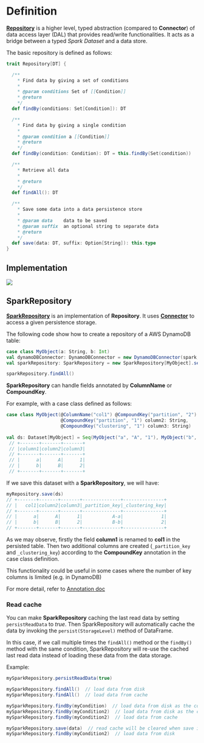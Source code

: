 # Definition

[**Repository**](https://github.com/SETL-Developers/setl/tree/master/src/main/scala/com/jcdecaux/setl/storage/repository/Repository.scala) is a higher level, typed abstraction (compared to **Connector**) of data access layer (DAL) that provides read/write functionalities. It acts as a bridge between a typed *Spark Dataset* and a data store.

The basic repository is defined as follows:
```scala
trait Repository[DT] {

  /**
    * Find data by giving a set of conditions
    *
    * @param conditions Set of [[Condition]]
    * @return
    */
  def findBy(conditions: Set[Condition]): DT

  /**
    * Find data by giving a single condition
    *
    * @param condition a [[Condition]]
    * @return
    */
  def findBy(condition: Condition): DT = this.findBy(Set(condition))

  /**
    * Retrieve all data
    *
    * @return
    */
  def findAll(): DT

  /**
    * Save some data into a data persistence store
    *
    * @param data    data to be saved
    * @param suffix  an optional string to separate data
    * @return
    */
  def save(data: DT, suffix: Option[String]): this.type
}
```

## Implementation
[![](https://mermaid.ink/img/eyJjb2RlIjoiZ3JhcGggVEQ7XG4gIFJlcG9zaXRvcnktLT5TcGFya1JlcG9zaXRvcnk7IiwibWVybWFpZCI6eyJ0aGVtZSI6ImRlZmF1bHQifSwidXBkYXRlRWRpdG9yIjpmYWxzZX0)](https://mermaid-js.github.io/mermaid-live-editor/#/edit/eyJjb2RlIjoiZ3JhcGggVEQ7XG4gIFJlcG9zaXRvcnktLT5TcGFya1JlcG9zaXRvcnk7IiwibWVybWFpZCI6eyJ0aGVtZSI6ImRlZmF1bHQifSwidXBkYXRlRWRpdG9yIjpmYWxzZX0)
    
## SparkRepository
[**SparkRepository**](https://github.com/SETL-Developers/setl/tree/master/src/main/scala/com/jcdecaux/setl/storage/repository/SparkRepository.scala) is an implementation of **Repository**. It uses [**Connector**](Connector) to access a given persistence storage.

The following code show how to create a repository of a AWS DynamoDB table:
```scala
case class MyObject(a: String, b: Int)
val dynamoDBConnector: DynamoDBConnector = new DynamoDBConnector(spark, region, table, saveMode)
val sparkRepository: SparkRepository = new SparkRepository[MyObject].setConnector(dynamoDBConncetor)

sparkRepository.findAll()
```

**SparkRepository** can handle fields annotated by **ColumnName** or **CompoundKey**.

For example, with a case class defined as follows:
```scala
case class MyObject(@ColumnName("col1") @CompoundKey("partition", "2") column1: String, 
                    @CompoundKey("partition", "1") column2: String,
                    @CompoundKey("clustering", "1") column3: String)
                 
val ds: Dataset[MyObject] = Seq(MyObject("a", "A", "1"), MyObject("b", "B", "2")).toDS()
 // +-------+-------+-------+
 // |column1|column2|column3|
 // +-------+-------+-------+
 // |      a|      A|      1|
 // |      b|      B|      2|
 // +-------+-------+-------+  
```

If we save this dataset with a **SparkRepository**, we will have:
```scala
myRepository.save(ds)
// +-------+-------+-------+--------------+---------------+
// |   col1|column2|column3|_partition_key|_clustering_key|
// +-------+-------+-------+--------------+---------------+
// |      a|      A|      1|           A-a|              1|
// |      b|      B|      2|           B-b|              2|
// +-------+-------+-------+--------------+---------------+  
```

As we may observe, firstly the field **column1** is renamed to **col1** in the persisted table. Then two additional columns are created (`_partition_key` and `_clustering_key`) according to the **CompoundKey** annotation in the case class definition.

This functionality could be useful in some cases where the number of key columns is limited (e.g. in DynamoDB)

For more detail, refer to [Annotation doc](Annotations)

### Read cache
You can make **SparkRepository** caching the last read data by setting `persistReadData` to *true*. Then SparkRepository will automatically cache the data by invoking the `persist(StorageLevel)` method of DataFrame. 

In this case, if we call multiple times the `findAll()` method or the `findBy()` method with the same condition, SparkRepository will re-use the cached last read data instead of loading these data from the data storage.

Example: 
```scala
mySparkRepository.persistReadData(true)

mySparkRepository.findAll()  // load data from disk
mySparkRepository.findAll()  // load data from cache

mySparkRepository.findBy(myCondition)  // load data from disk as the condition changes
mySparkRepository.findBy(myCondition2)  // load data from disk as the condition differs from the previous one
mySparkRepository.findBy(myCondition2)  // load data from cache

mySparkRepository.save(data)  // read cache will be cleared when save is invoked
mySparkRepository.findBy(myCondition2)  // load data from disk
```
